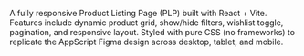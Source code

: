 A fully responsive Product Listing Page (PLP) built with React + Vite. Features include dynamic product grid, show/hide filters, wishlist toggle, pagination, and responsive layout. Styled with pure CSS (no frameworks) to replicate the AppScript Figma design across desktop, tablet, and mobile.
